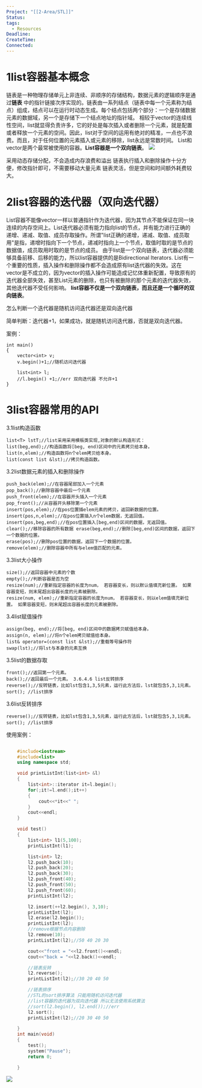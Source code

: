```yaml
---
Project: "[[2-Area/STL]]"
Status: 
tags:
  - Resources
Deadline: 
CreateTime: 
Connected: 
---
```



# 1list容器基本概念

链表是一种物理存储单元上非连续、非顺序的存储结构，数据元素的逻辑顺序是通过**链表** 中的指针链接次序实现的。链表由一系列结点（链表中每一个元素称为结点）组成，结点可以在运行时动态生成。每个结点包括两个部分：一个是存储数据元素的数据域，另一个是存储下一个结点地址的指针域。 相较于vector的连续线性空间，list就显得负责许多，它的好处是每次插入或者删除一个元素，就是配置或者释放一个元素的空间。因此，list对于空间的运用有绝对的精准，一点也不浪费。而且，对于任何位置的元素插入或元素的移除，list永远是常数时间。 List和vector是两个最常被使用的容器。**List容器是一个双向链表**。
![](https://cubox.pro/c/filters:no_upscale()?imageUrl=https%3A%2F%2Fpic4.zhimg.com%2Fv2-d61af820b19525630e92784066ebc8e3_b.jpg&valid=true)

采用动态存储分配，不会造成内存浪费和溢出 链表执行插入和删除操作十分方便，修改指针即可，不需要移动大量元素 链表灵活，但是空间和时间额外耗费较大。

# 2list容器的迭代器（双向迭代器）

List容器不能像vector一样以普通指针作为迭代器，因为其节点不能保证在同一块连续的内存空间上。List迭代器必须有能力指向list的节点，并有能力进行正确的递增、递减、取值、成员存取操作。所谓"list正确的递增，递减、取值、成员取用"是指，递增时指向下一个节点，递减时指向上一个节点，取值时取的是节点的数据值，成员取用时取的是节点的成员。 由于list是一个双向链表，迭代器必须能够具备前移、后移的能力，所以list容器提供的是Bidirectional Iterators. List有一个重要的性质，插入操作和删除操作都不会造成原有list迭代器的失效。这在vector是不成立的，因为vector的插入操作可能造成记忆体重新配置，导致原有的迭代器全部失效，甚至List元素的删除，也只有被删除的那个元素的迭代器失效，其他迭代器不受任何影响。 **list容器不仅是一个双向链表，而且还是一个循环的双向链表**。

怎么判断一个迭代器是随机访问迭代器还是双向迭代器

简单判断：迭代器+1，如果成功，就是随机访问迭代器，否就是双向迭代器。

案例：

    int main() 
    { 
    	vector<int> v; 
    	v.begin()+1;//随机访问迭代器 

    	list<int> l; 
    	//l.begin() +1;//err 双向迭代器 不允许+1 
    }

# 3list容器常用的API

3.1list构造函数

    list<T> lstT;//list采用采用模板类实现,对象的默认构造形式： 
    list(beg,end);//构造函数将[beg, end)区间中的元素拷贝给本身。 
    list(n,elem);//构造函数将n个elem拷贝给本身。 
    list(const list &lst);//拷贝构造函数。

3.2list数据元素的插入和删除操作

    push_back(elem);//在容器尾部加入一个元素
    pop_back();//删除容器中最后一个元素
    push_front(elem);//在容器开头插入一个元素
    pop_front();//从容器开头移除第一个元素
    insert(pos,elem);//在pos位置插elem元素的拷贝，返回新数据的位置。
    insert(pos,n,elem);//在pos位置插入n个elem数据，无返回值。
    insert(pos,beg,end);//在pos位置插入[beg,end)区间的数据，无返回值。
    clear();//移除容器的所有数据 erase(beg,end);//删除[beg,end)区间的数据，返回下一个数据的位置。
    erase(pos);//删除pos位置的数据，返回下一个数据的位置。
    remove(elem);//删除容器中所有与elem值匹配的元素。

3.3list大小操作

    size();//返回容器中元素的个数 
    empty();//判断容器是否为空 
    resize(num);//重新指定容器的长度为num， 若容器变长，则以默认值填充新位置。 如果容器变短，则末尾超出容器长度的元素被删除。 
    resize(num, elem);//重新指定容器的长度为num， 若容器变长，则以elem值填充新位置。 如果容器变短，则末尾超出容器长度的元素被删除。

3.4list赋值操作

    assign(beg, end);//将[beg, end)区间中的数据拷贝赋值给本身。 
    assign(n, elem);//将n个elem拷贝赋值给本身。 
    list& operator=(const list &lst);//重载等号操作符 
    swap(lst);//将lst与本身的元素互换

3.5list的数据存取

    front();//返回第一个元素。 
    back();//返回最后一个元素。 3.6.4.6 list反转排序 
    reverse();//反转链表，比如lst包含1,3,5元素，运行此方法后，lst就包含5,3,1元素。 
    sort(); //list排序

3.6list反转排序

    reverse();//反转链表，比如lst包含1,3,5元素，运行此方法后，lst就包含5,3,1元素。 
    sort(); //list排序

使用案例：

```cpp

	#include<iostream>
    #include<list>
    using namespace std;

    void printListInt(list<int> &l)
    {
        list<int>::iterator it=l.begin();
        for(;it!=l.end();it++)
        {
            cout<<*it<<" ";
        }
        cout<<endl;
    }

    void test()
    {
        list<int> l1(5,100);
        printListInt(l1);

        list<int> l2;
        l2.push_back(10);
        l2.push_back(20);
        l2.push_back(30);
        l2.push_front(40);
        l2.push_front(50);
        l2.push_front(60);
        printListInt(l2);

        l2.insert(++l2.begin(), 3,10);
        printListInt(l2);
        l2.erase(l2.begin());
        printListInt(l2);
        //remove根据节点内容删除
        l2.remove(10);
        printListInt(l2);//50 40 20 30

        cout<<"front = "<<l2.front()<<endl;
        cout<<"back = "<<l2.back()<<endl;

        //链表反转
        l2.reverse();
        printListInt(l2);//30 20 40 50

        //链表排序
        //STL的sort排序算法 只能用随机访问迭代器
        //list容器的迭代器为双向迭代器 所以无法使用系统算法
        //sort(l2.begin(), l2.end());//err
        l2.sort();
        printListInt(l2);//20 30 40 50

    }
    int main(void)
    {
        test();
        system("Pause");
        return 0;

    }
```

![](https://cubox.pro/c/filters:no_upscale()?imageUrl=https%3A%2F%2Fpic4.zhimg.com%2Fv2-72d322bae57c9a3e5132af93cbb4a1a3_b.jpg&valid=true)



